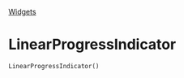 [Widgets](https://github.com/leofds/flutter-class/blob/master/flutter/widgets.md)

# LinearProgressIndicator

```dart
LinearProgressIndicator()
```

